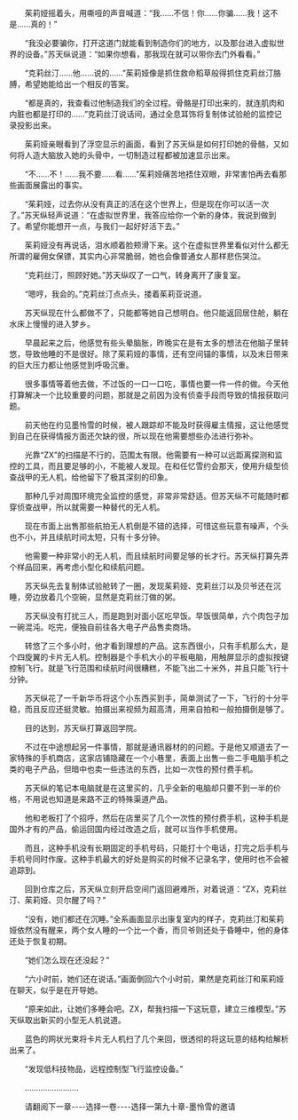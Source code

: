 <div class="read-content j_readContent" id="">
                <p>　　茱莉娅摇着头，用嘶哑的声音喊道：“我……不信！你……你骗……我！这不是……真的！”<p>　　“我没必要骗你，打开这道门就能看到制造你们的地方，以及那台进入虚拟世界的设备。”苏天纵说道：“如果你想看，那我现在就可以带你去门外看看。”<p>　　“克莉丝汀……他……说的……”茱莉娅像是抓住救命稻草般得抓住克莉丝汀胳膊，希望她能给出一个相反的答案。<p>　　“都是真的，我查看过他制造我们的全过程。骨骼是打印出来的，就连肌肉和内脏也都是打印的……”克莉丝汀说话间，通过全息耳饰将复制体试验舱的监控记录投影出来。<p>　　茱莉娅亲眼看到了浮空显示的画面，看到了苏天纵是如何打印她的骨骼，又如何将人造大脑放入她的头骨中，一切制造过程都被加速显示出来。<p>　　“不……不！……我不要……看……”茱莉娅痛苦地捂住双眼，非常害怕再去看那些画面展露出的事实。<p>　　“茱莉娅，过去你从没有真正的活在这个世界上，但是现在你可以活一次了。”苏天纵轻声说道：“在虚拟世界里，我答应给你一个新的身体，我说到做到了。希望你能想开一点，与我们一起好好活下去。”<p>　　茱莉娅没有再说话，泪水顺着脸颊滑下来。这个在虚拟世界里看似对什么都无所谓的雇佣女保镖，其实内心非常脆弱，她也会像普通女人那样悲伤哭泣。<p>　　“克莉丝汀，照顾好她。”苏天纵叹了一口气，转身离开了康复室。<p>　　“嗯哼，我会的。”克莉丝汀点点头，搂着茱莉亚说道。<p>　　苏天纵现在什么都做不了，只能都等她自己想明白。他只能返回居住舱，躺在水床上慢慢的进入梦乡。<p>　　早晨起来之后，他感觉有些头晕脑胀，昨晚实在是有太多的想法在他脑子里转悠，导致他睡的不是很好。除了茱莉娅的事情，还有空间锚的事情，以及末日带来的巨大压力都让他感觉到呼吸沉重。<p>　　很多事情等着他去做，不过饭的一口一口吃，事情也要一件一件的做。今天他打算解决一个比较重要的问题，那就是之前因为没有侦查手段而导致的情报获取问题。<p>　　前天他在约见墨怜雪的时候，被人跟踪却不能及时获得雇主情报，这让他感觉到自己在获得情报方面还欠缺的很，所以现在他需要想些办法进行弥补。<p>　　光靠“ZX”的扫描是不行的，范围太有限。他需要有一种可以远距离探测和监控的工具，而且要足够的小，不能被人发现。在和任忆雪约会那天，使用升级型侦查战甲的无人机，给他留下了极其深刻的印象。<p>　　那种几乎对周围环境完全监控的感觉，非常非常舒适。但苏天纵不可能随时都穿侦查战甲，所以就需要一种替代的无人机。<p>　　现在市面上出售那些航拍无人机倒是不错的选择，可惜这些玩意有噪声，个头也不小，并且续航时间太短，只有十多分钟。<p>　　他需要一种非常小的无人机，而且续航时间要足够的长才行。苏天纵打算先弄个样品回来，再考虑小型化和续航问题。<p>　　苏天纵先去复制体试验舱转了一圈，发现茱莉娅、克莉丝汀以及贝爷还在沉睡，旁边放着几个空碗，显然是克莉丝汀做的粥。<p>　　苏天纵没有打扰三人，而是跑到对面小区吃早饭。早饭很简单，六个肉包子加一碗混沌。吃完，便独自前往各大电子产品售卖商场。<p>　　转悠了三个多小时，他才看到理想的产品。这东西很小，只有手机那么大，是个四旋翼的卡片无人机。控制器是个手机大小的平板电脑，用触屏显示的虚拟按键控制飞行。就是飞行范围和续航时间很糟糕，不能飞出二十米外，并且只能飞行十分钟。<p>　　苏天纵花了一千新华币将这个小东西买到手，简单测试了一下，飞行的十分平稳，而且反应还挺灵敏。拍摄出来视频为超高清，用来自拍和一般拍摄倒是够了。<p>　　目的达到，苏天纵打算返回学院。<p>　　不过在中途想起另一件事情，那就是通讯器材的的问题。于是他又顺道去了一家特殊的手机商店，这家店铺隐藏在一个小巷里，表面上出售一些二手电脑手机之类的电子产品，但暗中也卖一些违法的东西，比如一次性的预付费手机。<p>　　苏天纵的笔记本电脑就是在这里买的，几乎全新的电脑却只要不到一半的价格，不用说也知道是来路不正的特殊渠道产品。<p>　　他和老板打了个招呼，然后在店里买了几个一次性的预付费手机，这种手机是国外才有的产品，偷运回国内经过改造之后，就可以当作手机使用。<p>　　而且，这种手机没有长期固定的手机号码，只能打十个电话，打完之后手机与手机号同时作废。这种手机最大的好处是购买的时候不记录名字，使用时也不会被追踪到。<p>　　回到仓库之后，苏天纵立刻开启空间门返回避难所，对着说道：“ZX，克莉丝汀、茱莉娅、贝尔醒了吗？”<p>　　“没有，她们都还在沉睡。”全系画面显示出康复室内的样子，克莉丝汀和茱莉娅依然没有醒来，两个女人睡的一个比一个香，而贝爷则还处于昏睡中，他的身体还处于恢复初期。<p>　　“她们怎么现在还没起？”<p>　　“六小时前，她们还在说话。”画面倒回六个小时前，果然是克莉丝汀和茱莉娅在聊天，似乎是在开导她。<p>　　“原来如此，让她们多睡会吧。ZX，帮我扫描一下这玩意，建立三维模型。”苏天纵取出新买的小型无人机说道。<p>　　蓝色的网状光束将卡片无人机扫了几个来回，很透彻的将这玩意的结构给解析出来了。<p>　　“发现低科技物品，远程控制型飞行监控设备。”<p>　　……………………<p>　　请翻阅下一章----选择一卷----选择一第九十章-墨怜雪的邀请<p> 
            </div>
